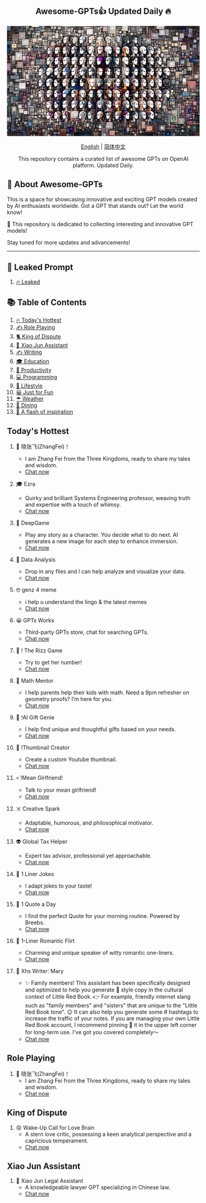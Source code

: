 <div align="center">
  <h2 align="center">Awesome-GPTs👍 Updated Daily 🔥</h2>
  <p align="center">
    <img width="650" src="https://raw.githubusercontent.com/gogooing/Awesome-GPTs/main/images/gpts.webp">
  </p>
  <p>
      <a href="https://github.com/gogooing/Awesome-GPTs">English</a> | <a href="https://github.com/gogooing/Awesome-GPTs/blob/main/README_zh.md">简体中文</a>
  </p>
  <p align="center">
    <p align="center"> This repository contains a curated list of awesome GPTs on OpenAI platform. Updated Daily.</p>
  </p>
</div>

## 🚀 About Awesome-GPTs
This is a space for showcasing innovative and exciting GPT models created by AI enthusiasts worldwide. Got a GPT that stands out? Let the world know!

🎉 This repository is dedicated to collecting interesting and innovative GPT models!

Stay tuned for more updates and advancements!

-----

## 🤖 Leaked Prompt
1. [🔥 Leaked](https://github.com/gogooing/Awesome-GPTs/tree/main/GPTs/Leaked/README.md#Leaked)

## 📚 Table of Contents
1. [🔥 Today's Hottest](#Today's-Hottest)
2. [✍️ Role Playing](#Role-Playing)
3. [🐈 King of Dispute](#King-of-Dispute)
4. [🎯 Xiao Jun Assistant](#Xiao-Jun-Assistant)
5. [✍️ Writing](https://github.com/gogooing/Awesome-GPTs/tree/main/GPTs/Writing/README.md#Writing)
6. [🎓 Education](https://github.com/gogooing/Awesome-GPTs/tree/main/GPTs/Education/README.md#Education)
7. [🧠 Productivity](https://github.com/gogooing/Awesome-GPTs/tree/main/GPTs/Productivity/README.md##Productivity)
8. [💻 Programming](https://github.com/gogooing/Awesome-GPTs/tree/main/GPTs/Programming/README.md##Programming)
9. [🦄 Lifestyle](https://github.com/gogooing/Awesome-GPTs/tree/main/GPTs/Lifestyle/README.md##Lifestyle)
10. [😀 Just for Fun](https://github.com/gogooing/Awesome-GPTs/tree/main/GPTs/Just-for-Fun/README.md##Just-for-Fun)
11. [☂  Weather](https://github.com/gogooing/Awesome-GPTs/tree/main/GPTs/Weather/README.md##Weather)
12. [🍴 Dining](https://github.com/gogooing/Awesome-GPTs/tree/main/GPTs/Dining/README.md##dining)
13. [🤩 A flash of inspiration](https://github.com/gogooing/Awesome-GPTs/tree/main/GPTs/A-flash-of-inspiration/README.md##A-flash-of-inspiration)

## Today's Hottest
1. 🤩 晓张飞(ZhangFei)！
   - I am Zhang Fei from the Three Kingdoms, ready to share my tales and wisdom.
   - [Chat now](https://chat.openai.com/g/g-j6nhK92Fw-xiao-san-guo-zhang-fei)

2. 🎓 Ezra
   - Quirky and brilliant Systems Engineering professor, weaving truth and expertise with a touch of whimsy.
   - [Chat now](https://chat.openai.com/g/g-VcnrTHoIS-ezra)

3. 🥳 DeepGame
   - Play any story as a character. You decide what to do next. AI generates a new image for each step to enhance immersion.
   - [Chat now](https://chat.openai.com/g/g-TzI2BlJPT-deepgame)

4. 👾 Data Analysis
   - Drop in any files and I can help analyze and visualize your data.
   - [Chat now](https://chat.openai.com/g/g-HMNcP6w7d-data-analysis)  

5. 🤓 genz 4 meme
   - i help u understand the lingo & the latest memes
   - [Chat now](https://chat.openai.com/g/g-OCOyXYJjW-genz-4-meme)

6. 😀 GPTs Works
   - Third-party GPTs store, chat for searching GPTs.
   - [Chat now](https://chat.openai.com/g/g-EBKM6RsBl-gpts-works)

7. 🐶 ! The Rizz Game
   - Try to get her number!
   - [Chat now](https://chat.openai.com/g/g-VJfk8tcd8-the-rizz-game)

8. 🍓 Math Mentor
   - I help parents help their kids with math. Need a 9pm refresher on geometry proofs? I’m here for you.
   - [Chat now](https://chat.openai.com/g/g-ENhijiiwK-math-mentor)

9. 🤭 !AI Gift Genie
   - I help find unique and thoughtful gifts based on your needs.
   - [Chat now](https://chat.openai.com/g/g-vvscRF9WH-ai-gift-genie)

9. 👻 !Thumbnail Creator
   - Create a custom Youtube thumbnail.
   - [Chat now](https://chat.openai.com/g/g-le4naYhqg-thumbnail-creator)

9. 💀 !Mean Girlfriend!
   - Talk to your mean girlfriend!
   - [Chat now](https://chat.openai.com/g/g-21NqhmSBD-mean-girlfriend)

9. ☠️ Creative Spark
   - Adaptable, humorous, and philosophical motivator.
   - [Chat now](https://chat.openai.com/g/g-4WOYf7Pwn-creative-spark)

9. 👽 Global Tax Helper
   - Expert tax advisor, professional yet approachable.
   - [Chat now](https://chat.openai.com/g/g-fqTAbfV0H-global-tax-helper)

9. 👾 1 Liner Jokes
   - I adapt jokes to your taste!
   - [Chat now](https://chat.openai.com/g/g-Ka7PDkyac-1-liner-jokes)

9. 🤖 1 Quote a Day
   - I find the perfect Quote for your morning routine. Powered by Breebs.
   - [Chat now](https://chat.openai.com/g/g-TCZLIYhNm-1-quote-a-day)

9. 🎃 1-Liner Romantic Flirt
   - Charming and unique speaker of witty romantic one-liners.
   - [Chat now](https://chat.openai.com/g/g-fOyd9QZYY-1-liner-romantic-flirt)

9. 👿 Xhs Writer: Mary
   - ✨ Family members! This assistant has been specifically designed and optimized to help you generate 📕 style copy in the cultural context of Little Red Book. 👉 For example, friendly internet slang such as "family members" and "sisters" that are unique to the "Little Red Book tone". 😉 It can also help you generate some # hashtags to increase the traffic of your notes. If you are managing your own Little Red Book account, I recommend pinning 📌 it in the upper left corner for long-term use. I've got you covered completely～
   - [Chat now](https://chat.openai.com/g/g-snw330qdg-xhs-writer-mary)

## Role Playing
1. 🤩 晓张飞(ZhangFei)！
   - I am Zhang Fei from the Three Kingdoms, ready to share my tales and wisdom.
   - [Chat now](https://chat.openai.com/g/g-j6nhK92Fw-xiao-san-guo-zhang-fei)

## King of Dispute
1. 😡 Wake-Up Call for Love Brain
   - A stern love critic, possessing a keen analytical perspective and a capricious temperament.
   - [Chat now](https://chat.openai.com/g/g-i5pRBxoFS-ma-xing-nian-ai-nao)

## Xiao Jun Assistant
1. 🤝 Xiao Jun Legal Assistant
   - A knowledgeable lawyer GPT specializing in Chinese law.
   - [Chat now](https://chat.openai.com/g/g-j4uMTOjKF-xiao-jun-fa-lu-zhu-shou)
